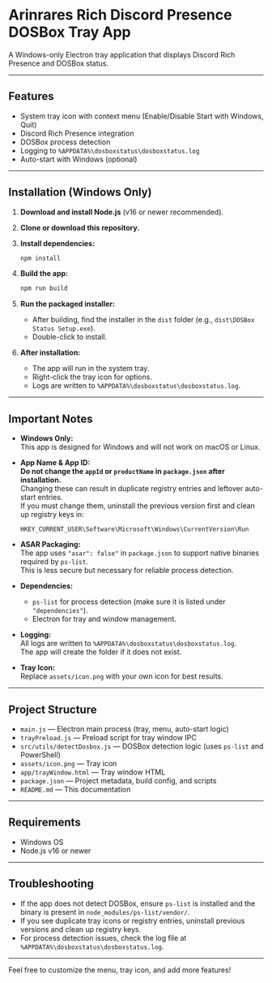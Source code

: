 # Arinrares Rich Discord Presence DOSBox Tray App

A Windows-only Electron tray application that displays Discord Rich Presence and DOSBox status.

---

## Features

- System tray icon with context menu (Enable/Disable Start with Windows, Quit)
- Discord Rich Presence integration
- DOSBox process detection
- Logging to `%APPDATA%\dosboxstatus\dosboxstatus.log`
- Auto-start with Windows (optional)

---

## Installation (Windows Only)

1. **Download and install Node.js** (v16 or newer recommended).

2. **Clone or download this repository.**

3. **Install dependencies:**
   ```powershell
   npm install
   ```

4. **Build the app:**
   ```powershell
   npm run build
   ```

5. **Run the packaged installer:**
   - After building, find the installer in the `dist` folder (e.g., `dist\DOSBox Status Setup.exe`).
   - Double-click to install.

6. **After installation:**
   - The app will run in the system tray.
   - Right-click the tray icon for options.
   - Logs are written to `%APPDATA%\dosboxstatus\dosboxstatus.log`.

---

## Important Notes

- **Windows Only:**  
  This app is designed for Windows and will not work on macOS or Linux.

- **App Name & App ID:**  
  **Do not change the `appId` or `productName` in `package.json` after installation.**  
  Changing these can result in duplicate registry entries and leftover auto-start entries.  
  If you must change them, uninstall the previous version first and clean up registry keys in:
  ```
  HKEY_CURRENT_USER\Software\Microsoft\Windows\CurrentVersion\Run
  ```

- **ASAR Packaging:**  
  The app uses `"asar": false"` in `package.json` to support native binaries required by `ps-list`.  
  This is less secure but necessary for reliable process detection.

- **Dependencies:**  
  - `ps-list` for process detection (make sure it is listed under `"dependencies"`).
  - Electron for tray and window management.

- **Logging:**  
  All logs are written to `%APPDATA%\dosboxstatus\dosboxstatus.log`.  
  The app will create the folder if it does not exist.

- **Tray Icon:**  
  Replace `assets/icon.png` with your own icon for best results.

---

## Project Structure

- `main.js` — Electron main process (tray, menu, auto-start logic)
- `trayPreload.js` — Preload script for tray window IPC
- `src/utils/detectDosbox.js` — DOSBox detection logic (uses `ps-list` and PowerShell)
- `assets/icon.png` — Tray icon
- `app/trayWindow.html` — Tray window HTML
- `package.json` — Project metadata, build config, and scripts
- `README.md` — This documentation

---

## Requirements

- Windows OS
- Node.js v16 or newer

---

## Troubleshooting

- If the app does not detect DOSBox, ensure `ps-list` is installed and the binary is present in `node_modules/ps-list/vendor/`.
- If you see duplicate tray icons or registry entries, uninstall previous versions and clean up registry keys.
- For process detection issues, check the log file at `%APPDATA%\dosboxstatus\dosboxstatus.log`.

---

Feel free to customize the menu, tray icon, and add more features!